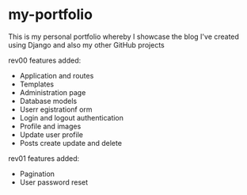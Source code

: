 # my-portfolio
This is my personal portfolio whereby I showcase the blog I've created using Django and also my other GitHub projects

rev00 features added:
- Application and routes
- Templates
- Administration page
- Database models
- Userr egistrationf orm
- Login and logout authentication
- Profile and images
- Update user profile
- Posts create update and delete

rev01 features added:
- Pagination
- User password reset
